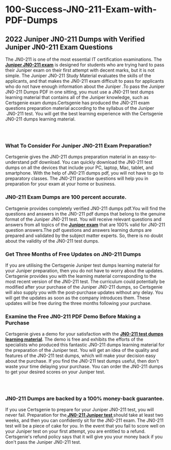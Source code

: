 # 100-Success-JN0-211-Exam-with-PDF-Dumps<h2><strong>2022 Juniper JN0-211 Dumps with Verified Juniper JN0-211 Exam Questions</strong></h2> <p>The JN0-211 is one of the most essential IT certification examinations. The <a href="https://www.certsgenie.com/juniper/jn0-211-pdf-dumps"><strong>Juniper JN0-211 exam</strong></a> is designed for students who are trying hard to pass their Juniper exam on their first attempt with decent marks, but it is not simple. The Juniper JN0-211 Study Material evaluates the skills of the applicants, and that makes the JN0-211 exam difficult to pass for applicants who do not have enough information about the Juniper .To pass the Juniper JN0-211 Dumps PDF in one sitting, you must use a JN0-211 test dumps learning material that contains all of the Juniper knowledge, such as Certsgenie exam dumps.Certsgenie has produced the JN0-211 exam questions preparation material according to the syllabus of the Juniper &nbsp;JN0-211 test. You will get the best learning experience with the Certsgenie JN0-211 dumps learning material.</p> <p><a href="https://www.certsgenie.com/juniper/jn0-211-pdf-dumps" style="display: block; padding: 1em 0; text-align: center; "><img alt="" src="https://blogger.googleusercontent.com/img/b/R29vZ2xl/AVvXsEgO1ePIT5bAw4JCg82qykRc71Xossn_88UmNiMiJgRPCnvDzaKhQmgO2X9bV6TpN9qSYVJJ2MjEumMb0t1ZgyR_gByLqDXQR_FduPn2erzRQTkt1pUFmkY3wfbx5jzrIcOP4S3cxMKHSr0iEiOidKyDYd_7NjYtfgpZ7b1lrGk-ShjLlyfynp8oFM4zYw/s1600/Banner%201.jpg" /></a></p> <h3><strong>What To Consider For Juniper JN0-211 Exam Preparation?</strong></h3> <p>Certsgenie gives the JN0-211 dumps preparation material in an easy-to-understand pdf download. You can quickly download the JN0-211 test dumps on all the devices that include your PC, laptop, Mac, tablet, and smartphone. With the help of JN0-211 dumps pdf, you will not have to go to preparatory classes. The JN0-211 practise questions will help you in preparation for your exam at your home or business.</p> <h3><strong>JN0-211 Exam Dumps are 100 percent accurate.</strong></h3> <p>Certsgenie provides completely verified JN0-211 dumps pdf.You will find the questions and answers in the JN0-211 pdf dumps that belong to the genuine format of the Juniper JN0-211 test. You will receive relevant questions and answers from all topics of the <a href="https://www.certsgenie.com/juniper/jn0-211-pdf-dumps"><strong>Juniper exam</strong></a> that are 100% valid for JN0-211 question answers.The pdf questions and answers learning dumps are prepared and validated by the subject matter experts. So, there is no doubt about the validity of the JN0-211 test dumps.</p> <h3><strong>Get Three Months of Free Updates on JN0-211 Dumps</strong></h3> <p>If you are utilising the Certsgenie Juniper test dumps learning material for your Juniper preparation, then you do not have to worry about the updates. Certsgenie provides you with the learning material corresponding to the most recent version of the JN0-211 test. The curriculum could potentially be modified after your purchase of the Juniper JN0-211 dumps, so Certsgenie will also supply you with the post-purchase updates without any delay. You will get the updates as soon as the company introduces them. These updates will be free during the three months following your purchase.</p> <h3><strong>Examine the Free JN0-211 PDF Demo Before Making a Purchase</strong></h3> <p>Certsgenie gives a demo for your satisfaction with the <a href="https://www.certsgenie.com/juniper/jn0-211-pdf-dumps"><strong>JN0-211 test dumps learning material</strong></a>. The demo is free and exhibits the efforts of the specialists who produced this fantastic JN0-211 dumps learning material for the preparation of the Juniper test. You will get an idea of the quality and features of the JN0-211 test dumps, which will make your decision easy about the purchase. If you find the JN0-211 test dumps useful, then don&#39;t waste your time delaying your purchase. You can order the JN0-211 dumps to get your desired scores on your Juniper test.</p> <p><a href="hhttps://www.certsgenie.com/juniper/jn0-211-pdf-dumps" style="display: block; padding: 1em 0; text-align: center; "><img alt="" src="https://blogger.googleusercontent.com/img/b/R29vZ2xl/AVvXsEj3zfp26fobfEw_E3FMeUMaFamcWc-bKsu_525WK8ISqDEyAJkPKOLyeqHJzBXVvKwHP0bTNTERYvWWgOzvpG-DuQ_cPnNOJO1bUfVOHhAXJThy7cLobHgRdochHEeovcJnxpqjNiv-FNLMY1glEh7x833Q6cym5o0AmGhO9ufjgwPhihHJ9ovBp-j40g/s1600/banner%202.jpg" /></a></p> <h3><strong>JN0-211 Dumps are backed by a 100% money-back guarantee.</strong></h3> <p>If you use Certsgenie to prepare for your Juniper JN0-211 test, you will never fail. Preparation for the<a href="https://www.certsgenie.com/juniper/jn0-211-pdf-dumps"><strong> JN0-211 Juniper test </strong></a>should take at least two weeks, and then you can confidently sit for the JN0-211 exam. The JN0-211 test will be a piece of cake for you. In the event that you fail to score well on your Juniper test on your first attempt, you are entitled to a refund. Certsgenie&#39;s refund policy says that it will give you your money back if you don&#39;t pass the Juniper JN0-211 test.</p>
